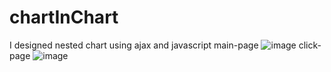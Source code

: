# chartInChart
I designed nested chart using ajax and javascript
main-page
![image](https://github.com/uumtdmrci/chartInChart/assets/109534540/1cf71b06-2c0c-4bcd-ab60-1f52392c808d)
click-page
![image](https://github.com/uumtdmrci/chartInChart/assets/109534540/219ec03a-ae15-46bf-854b-5e248233d069)


